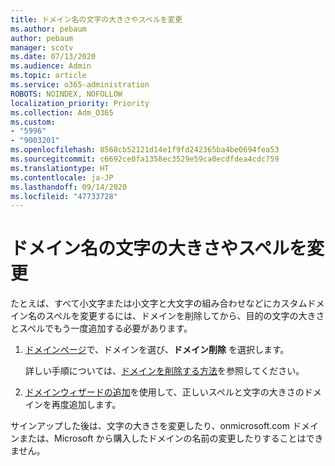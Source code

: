 ```yaml
---
title: ドメイン名の文字の大きさやスペルを変更
ms.author: pebaum
author: pebaum
manager: scotv
ms.date: 07/13/2020
ms.audience: Admin
ms.topic: article
ms.service: o365-administration
ROBOTS: NOINDEX, NOFOLLOW
localization_priority: Priority
ms.collection: Adm_O365
ms.custom:
- "5996"
- "9003201"
ms.openlocfilehash: 8568cb52121d14e1f9fd242365ba4be0694fea53
ms.sourcegitcommit: c6692ce0fa1358ec3529e59ca0ecdfdea4cdc759
ms.translationtype: HT
ms.contentlocale: ja-JP
ms.lasthandoff: 09/14/2020
ms.locfileid: "47733728"
---
```

# <a name="change-a-domain-name-letter-case-or-spelling"></a>ドメイン名の文字の大きさやスペルを変更

たとえば、すべて小文字または小文字と大文字の組み合わせなどにカスタムドメイン名のスペルを変更するには、ドメインを削除してから、目的の文字の大きさとスペルでもう一度追加する必要があります。

1. [ドメインページ](https://portal.office.com/adminportal/home#/Domains)で、ドメインを選び、**ドメイン削除** を選択します。</br>

    詳しい手順については、[ドメインを削除する方法](https://docs.microsoft.com/microsoft-365/admin/get-help-with-domains/remove-a-domain?view=o365-worldwide)を参照してください。

2. [ドメインウィザードの追加](https://portal.office.com/adminportal/home#/Domains/Wizard)を使用して、正しいスペルと文字の大きさのドメインを再度追加します。

サインアップした後は、文字の大きさを変更したり、onmicrosoft.com ドメインまたは、Microsoft から購入したドメインの名前の変更したりすることはできません。